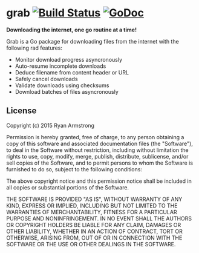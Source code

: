 # grab [![Build Status](https://travis-ci.org/cavaliercoder/grab.svg)](https://travis-ci.org/cavaliercoder/grab) [![GoDoc](https://godoc.org/github.com/cavaliercoder/grab?status.svg)](https://godoc.org/github.com/cavaliercoder/grab)

__Downloading the internet, one go routine at a time!__

Grab is a Go package for downloading files from the internet with the following
rad features:

* Monitor download progress asyncronously
* Auto-resume incomplete downloads
* Deduce filename from content header or URL
* Safely cancel downloads
* Validate downloads using checksums
* Download batches of files asyncronously

## License

Copyright (c) 2015 Ryan Armstrong

Permission is hereby granted, free of charge, to any person obtaining a copy of
this software and associated documentation files (the "Software"), to deal in
the Software without restriction, including without limitation the rights to
use, copy, modify, merge, publish, distribute, sublicense, and/or sell copies of
the Software, and to permit persons to whom the Software is furnished to do so,
subject to the following conditions:

The above copyright notice and this permission notice shall be included in all
copies or substantial portions of the Software.

THE SOFTWARE IS PROVIDED "AS IS", WITHOUT WARRANTY OF ANY KIND, EXPRESS OR
IMPLIED, INCLUDING BUT NOT LIMITED TO THE WARRANTIES OF MERCHANTABILITY, FITNESS
FOR A PARTICULAR PURPOSE AND NONINFRINGEMENT. IN NO EVENT SHALL THE AUTHORS OR
COPYRIGHT HOLDERS BE LIABLE FOR ANY CLAIM, DAMAGES OR OTHER LIABILITY, WHETHER
IN AN ACTION OF CONTRACT, TORT OR OTHERWISE, ARISING FROM, OUT OF OR IN
CONNECTION WITH THE SOFTWARE OR THE USE OR OTHER DEALINGS IN THE SOFTWARE.
